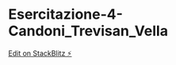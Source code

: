 # Esercitazione-4-Candoni_Trevisan_Vella

[Edit on StackBlitz ⚡️](https://stackblitz.com/edit/web-platform-cu1yt8)